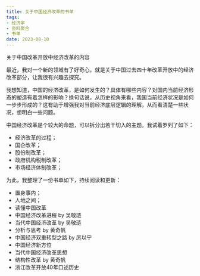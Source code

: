 ```yaml
---
title: 关于中国经济改革的书单
tags: 
- 经济学
- 资料聚合
- 书单
date: 2023-08-10
---
```


关于中国改革开放中经济改革的内容

最近，我对一个新的领域有了好奇心，就是关于中国过去四十年改革开放中的经济改革部分，让我很有兴趣去探究。

我想知道，中国的经济改革，是如何发生的？具体有哪些内容？对国内当前经济形态的塑造有着怎样的影响？换句话说，从历史视角来看，我国当前经济状况是如何一步步形成的？这有助于增强我对当前经济底层逻辑的理解，从而看清楚一些状况，想明白一些问题。

中国经济改革是个较大的命题，可以拆分出若干切入的主题。我试着罗列了如下：

- 经济改革的过程；
- 国企改革；
- 股份制改革；
- 政府机构税制改革；
- 市场经济体制改革；

为此，我整理了一份书单如下，持续阅读和更新：

- 置身事内；
- 人地之间；
- 读懂中国改革
- 中国经济改革进程 by 吴敬琏
- 当代中国经济改革 by 吴敬琏
- 分析与思考 by 黄奇帆
- 中国经济双重转型之路 by 厉以宁
- 中国经济新方位
- 当代中国经济改革思想
- 结构性改革 by 黄奇帆
- 浙江改革开放40年口述历史



